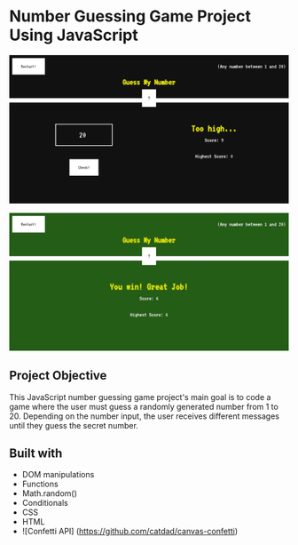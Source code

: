 #  Number Guessing Game Project Using JavaScript
![](https://raw.githubusercontent.com/amulyalovescoding/guess-my-number/main/screenshots/home%20screen.jpeg)

![](https://raw.githubusercontent.com/amulyalovescoding/guess-my-number/main/screenshots/winner.jpeg)

## Project Objective

This JavaScript number guessing game project's main goal is to code a game where the user must guess a randomly generated number from 1 to 20. Depending on the number input, the user receives different messages until they guess the secret number.

## Built with
- DOM manipulations
- Functions
- Math.random()
- Conditionals
- CSS
- HTML
- ![Confetti API] (https://github.com/catdad/canvas-confetti)
